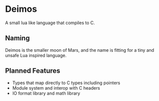 # Deimos
A small lua like language that compiles to C.

## Naming
Deimos is the smaller moon of Mars, and the name is fitting for a tiny and unsafe Lua inspired language.

## Planned Features
- Types that map directly to C types including pointers
- Module system and interop with C headers
- IO format library and math library
